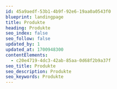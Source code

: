 ```yaml
---
id: 45a9aedf-53b1-4b9f-92e6-19aa0a0543f0
blueprint: landingpage
title: Produkte
heading: Produkte
seo_index: false
seo_follow: false
updated_by: 1
updated_at: 1700948300
contentElements:
  - c20e4719-4dc3-42ab-85aa-0d68f2b9a37f
seo_title: Produkte
seo_description: Produkte
seo_keywords: Produkte
---
```

